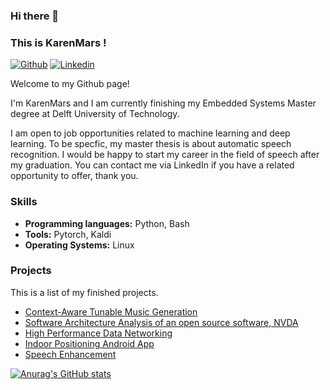 ### Hi there 👋
### This is KarenMars !

[![Github](https://img.shields.io/badge/-Github-000?style=flat&logo=Github&logoColor=white)](https://github.com/KarenMars)
[![Linkedin](https://img.shields.io/badge/-LinkedIn-blue?style=flat&logo=Linkedin&logoColor=white)](https://www.linkedin.com/in/hang-ji-karen/)

Welcome to my Github page! 

I'm KarenMars and I am currently finishing my Embedded Systems Master degree at Delft University of Technology. 

I am open to job opportunities related to machine learning and deep learning. To be specfic, my master thesis is about automatic speech recognition. I would be happy to start my career in the field of speech after my graduation. You can contact me via LinkedIn if you have a related opportunity to offer, thank you. 

### Skills  
- **Programming languages:** Python, Bash
- **Tools:** Pytorch, Kaldi
- **Operating Systems:** Linux

### Projects 
This is a list of my finished projects. 
- [Context-Aware Tunable Music Generation](https://github.com/KarenMars/TUD_MMSR)
- [Software Architecture Analysis of an open source software, NVDA](https://2021.desosa.nl/projects/nvda/)
- [High Performance Data Networking](https://github.com/KarenMars/TUD_HPDN)
- [Indoor Positioning Android App](https://github.com/KarenMars/TUD_SPS)
- [Speech Enhancement](https://github.com/KarenMars/TUD_SDSP)

[![Anurag's GitHub stats](https://github-readme-stats.vercel.app/api?username=KarenMars)](https://github.com/anuraghazra/github-readme-stats)


<!--
**KarenMars/KarenMars** is a ✨ _special_ ✨ repository because its `README.md` (this file) appears on your GitHub profile.

Here are some ideas to get you started:

- 🔭 I’m currently working on ...
- 🌱 I’m currently learning ...
- 👯 I’m looking to collaborate on ...
- 🤔 I’m looking for help with ...
- 💬 Ask me about ...
- 📫 How to reach me: ...
- 😄 Pronouns: ...
- ⚡ Fun fact: ...
-->
